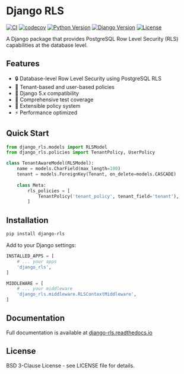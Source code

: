 # Django RLS

[![CI](https://github.com/kdpisda/django-rls/actions/workflows/ci.yml/badge.svg)](https://github.com/kdpisda/django-rls/actions/workflows/ci.yml)
[![codecov](https://codecov.io/gh/kdpisda/django-rls/branch/main/graph/badge.svg)](https://codecov.io/gh/kdpisda/django-rls)
[![Python Version](https://img.shields.io/pypi/pyversions/django-rls.svg)](https://pypi.org/project/django-rls/)
[![Django Version](https://img.shields.io/badge/django-5.0%20%7C%205.1-blue.svg)](https://www.djangoproject.com/)
[![License](https://img.shields.io/badge/license-BSD%203--Clause-blue.svg)](LICENSE)

A Django package that provides PostgreSQL Row Level Security (RLS) capabilities at the database level.

## Features

- 🔒 Database-level Row Level Security using PostgreSQL RLS
- 🏢 Tenant-based and user-based policies
- 🔧 Django 5.x compatibility
- 🧪 Comprehensive test coverage
- 📖 Extensible policy system
- ⚡ Performance optimized

## Quick Start

```python
from django_rls.models import RLSModel
from django_rls.policies import TenantPolicy, UserPolicy

class TenantAwareModel(RLSModel):
    name = models.CharField(max_length=100)
    tenant = models.ForeignKey(Tenant, on_delete=models.CASCADE)
    
    class Meta:
        rls_policies = [
            TenantPolicy('tenant_policy', tenant_field='tenant'),
        ]
```

## Installation

```bash
pip install django-rls
```

Add to your Django settings:

```python
INSTALLED_APPS = [
    # ... your apps
    'django_rls',
]

MIDDLEWARE = [
    # ... your middleware
    'django_rls.middleware.RLSContextMiddleware',
]
```

## Documentation

Full documentation is available at [django-rls.readthedocs.io](https://django-rls.readthedocs.io)

## License

BSD 3-Clause License - see LICENSE file for details.